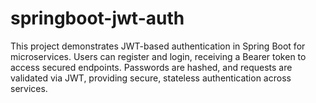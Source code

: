 # springboot-jwt-auth
This project demonstrates JWT-based authentication in Spring Boot for microservices. Users can register and login, receiving a Bearer token to access secured endpoints. Passwords are hashed, and requests are validated via JWT, providing secure, stateless authentication across services.
